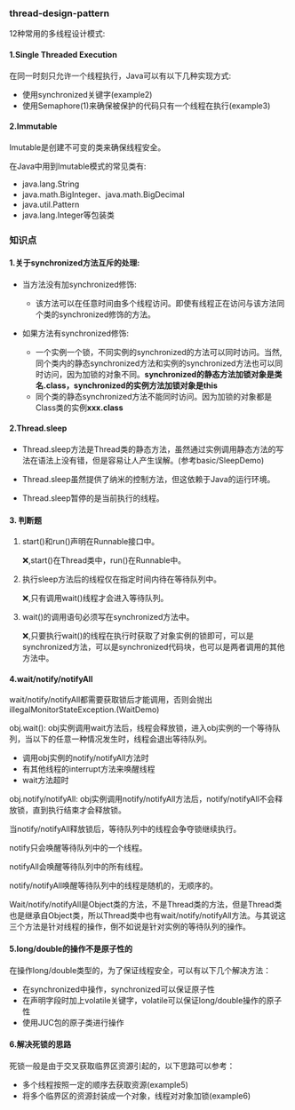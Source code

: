 ### thread-design-pattern

12种常用的多线程设计模式:



#### 1.Single Threaded Execution 

在同一时刻只允许一个线程执行，Java可以有以下几种实现方式:

* 使用synchronized关键字(example2)
* 使用Semaphore(1)来确保被保护的代码只有一个线程在执行(example3)



#### 2.Immutable

Imutable是创建不可变的类来确保线程安全。

在Java中用到Imutable模式的常见类有:

* java.lang.String
* java.math.BigInteger、java.math.BigDecimal
* java.util.Pattern
* java.lang.Integer等包装类





### 知识点

#### 1.关于synchronized方法互斥的处理:  

* 当方法没有加synchronized修饰:

  * 该方法可以在任意时间由多个线程访问。即使有线程正在访问与该方法同个类的synchronized修饰的方法。

* 如果方法有synchronized修饰:
  * 一个实例一个锁，不同实例的synchronized的方法可以同时访问。当然,同个类内的静态synchronized方法和实例的synchronized方法也可以同时访问，因为加锁的对象不同。**synchronized的静态方法加锁对象是类名.class，synchronized的实例方法加锁对象是this**
  * 同个类的静态synchronized方法不能同时访问。因为加锁的对象都是Class类的实例**xxx.class**
  
  

#### 2.Thread.sleep

* Thread.sleep方法是Thread类的静态方法，虽然通过实例调用静态方法的写法在语法上没有错，但是容易让人产生误解。(参考basic/SleepDemo)
* Thread.sleep虽然提供了纳米的控制方法，但这依赖于Java的运行环境。

* Thread.sleep暂停的是当前执行的线程。



#### 3. 判断题

1. start()和run()声明在Runnable接口中。 

   ❌,start()在Thread类中，run()在Runnable中。

2. 执行sleep方法后的线程仅在指定时间内待在等待队列中。

   ❌,只有调用wait()线程才会进入等待队列。

3. wait()的调用语句必须写在synchronized方法中。

   ❌,只要执行wait()的线程在执行时获取了对象实例的锁即可，可以是synchronized方法，可以是synchronized代码块，也可以是两者调用的其他方法中。



#### 4.wait/notify/notifyAll

wait/notify/notifyAll都需要获取锁后才能调用，否则会抛出illegalMonitorStateException.(WaitDemo)

obj.wait(): obj实例调用wait方法后，线程会释放锁，进入obj实例的一个等待队列，当以下的任意一种情况发生时，线程会退出等待队列。

* 调用obj实例的notify/notifyAll方法时
* 有其他线程的interrupt方法来唤醒线程
* wait方法超时



obj.notify/notifyAll: obj实例调用notify/notifyAll方法后，notify/notifyAll不会释放锁，直到执行结束才会释放锁。

当notify/notifyAll释放锁后，等待队列中的线程会争夺锁继续执行。

notify只会唤醒等待队列中的一个线程。

notifyAll会唤醒等待队列中的所有线程。

notify/notifyAll唤醒等待队列中的线程是随机的，无顺序的。



Wait/notify/notifyAll是Object类的方法，不是Thread类的方法，但是Thread类也是继承自Object类，所以Thread类中也有wait/notify/notifyAll方法。与其说这三个方法是针对线程的操作，倒不如说是针对实例的等待队列的操作。



#### 5.long/double的操作不是原子性的

在操作long/double类型的，为了保证线程安全，可以有以下几个解决方法：

* 在synchronized中操作，synchronized可以保证原子性
* 在声明字段时加上volatile关键字，volatile可以保证long/double操作的原子性
* 使用JUC包的原子类进行操作



#### 6.解决死锁的思路

死锁一般是由于交叉获取临界区资源引起的，以下思路可以参考：

* 多个线程按照一定的顺序去获取资源(example5)
* 将多个临界区的资源封装成一个对象，线程对对象加锁(example6)





